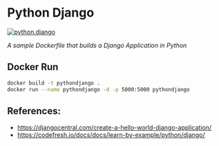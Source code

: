 # Python Django

[![python.django](https://github.com/salecharohit/dockerfilesrepo/actions/workflows/python.django.yaml/badge.svg)](https://github.com/salecharohit/dockerfilesrepo/actions/workflows/python.django.yaml)

*A sample Dockerfile that builds a Django Application in Python*

## Docker Run

```bash
docker build -t pythondjango .
docker run --name pythondjango -d -p 5000:5000 pythondjango
```

## References:

- https://djangocentral.com/create-a-hello-world-django-application/
- https://codefresh.io/docs/docs/learn-by-example/python/django/